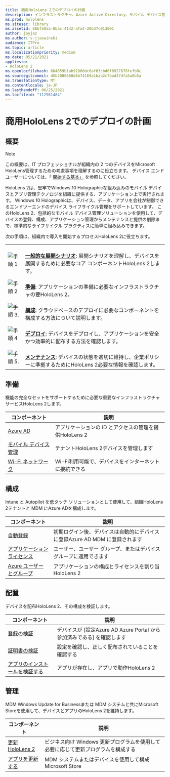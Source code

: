 ```yaml
---
title: 商用HoloLens 2でのデプロイの計画
description: インフラストラクチャ、Azure Active Directory、モバイル デバイス管理など、エンタープライズ環境で HoloLens をデプロイおよび管理するための主要なニーズについて説明します。
ms.prod: hololens
ms.sitesec: library
ms.assetid: 88bf50aa-0bac-4142-afa4-20b37c013001
author: joyjaz
ms.author: v-jjaswinski
audience: ITPro
ms.topic: article
ms.localizationpriority: medium
ms.date: 05/21/2021
appliesto:
- HoloLens 2
ms.openlocfilehash: 684059b1ab91860dc6af63cbd6f0927876fefb8c
ms.sourcegitcommit: d5b2080868d6b74169a1bab2c7bad37dfa5a8b5a
ms.translationtype: MT
ms.contentlocale: ja-JP
ms.lasthandoff: 06/25/2021
ms.locfileid: "112961484"
---
```

# <a name="planning-hololens-2-deployment-in-a-commercial-environment"></a>商用HoloLens 2でのデプロイの計画

## <a name="overview"></a>概要
> [!NOTE]
> この概要は、IT プロフェッショナルが組織内の 2 つのデバイスをMicrosoft HoloLens管理するための考慮事項を理解するのに役立ちます。 デバイス エンド ユーザーについては、「 [開始する基本」](hololens2-setup.md) を参照してください。

HoloLens 2は、堅牢でWindows 10 Holographicな組み込みのモバイル デバイスとアプリ管理テクノロジを組織に提供する、アプリケーション上で実行されます。 Windows 10 Holographicは、デバイス、データ、アプリを会社が制御できるエンドツーエンドのデバイス ライフサイクル管理をサポートしています。 このHoloLens 2、包括的なモバイル デバイス管理ソリューションを使用して、デバイスの登録、構成、アプリケーション管理からメンテナンスと提供の削除まで、標準的なライフサイクル プラクティスに簡単に組み込みできます。

次の手順は、組織内で導入を開始するプロセスHoloLens 2に役立ちます。

| | |
|--|--|
| ![手順 1](images/1green.png)| <br/> **[一般的な展開シナリオ](hololens-requirements.md)**: 展開シナリオを理解し、デバイスを展開するために必要なコア コンポーネントHoloLens 2します。 |
| ![手順 2](images/2green.png)| <br/> **[準備](#prepare)**: アプリケーションの準備に必要なインフラストラクチャの要HoloLens 2。 |
| ![手順 3.](images/3green.png) | <br/> **[構成](#configure)**: クラウドベースのデプロイに必要なコンポーネントを構成する方法について説明します。 |
| ![手順 4](images/4green.png) | <br/> **[デプロイ](#deploy)**: デバイスをデプロイし、アプリケーションを安全かつ効率的に配布する方法を確認します。 |
| ![手順 5.](images/5green.png) | <br/> **[メンテナンス](#maintain)**: デバイスの状態を適切に維持し、企業ポリシーに準拠するためにHoloLens 2必要な情報を確認します。 |

## <a name="prepare"></a>準備

機能の完全なセットをサポートするために必要な重要なインフラストラクチャ サービスHoloLens 2します。 

| コンポーネント | 説明 |
|-----------|------------|
| [Azure AD](hololens-identity.md) | アプリケーションの ID とアクセスの管理を提供HoloLens 2  |
| [モバイル デバイス管理](hololens-mdm-configure.md)| テナントHoloLens 2デバイスを管理します  |
| [Wi-Fi ネットワーク](hololens-commercial-infrastructure.md)| Wi-Fi利用可能で、デバイスをインターネットに接続できる  |

## <a name="configure"></a>構成

Intune と Autopilot を低タッチ ソリューションとして使用して、組織HoloLens 2テナントと MDM にAzure ADを構成します。

| コンポーネント | 説明 |
|-----------|------------|
| [自動登録](hololens-enroll-mdm.md#auto-enrollment-in-mdm) | 初期ログイン後、デバイスは自動的にデバイスに登録Azure AD MDM に登録されます  |
| [アプリケーション ライセンス](hololens2-cloud-connected-configure.md#application-licenses)| ユーザー、ユーザー グループ、またはデバイス グループに適用できます  |
| [Azure ユーザーとグループ](hololens2-cloud-connected-configure.md#azure-users-and-groups) | アプリケーションの構成とライセンスを割り当HoloLens 2  |

## <a name="deploy"></a>配置

デバイスを配布HoloLens 2、その構成を検証します。 

| コンポーネント | 説明 |
|-----------|------------|
| [登録の検証](hololens2-corp-connected-deploy.md#enrollment-validation) | デバイスが [設定Azure AD Azure Portal から参加済みである] を確認します |
| [証明書の検証](hololens2-corp-connected-deploy.md#wi-fi-certificate-validation) | 設定を確認し、正しく配布されていることを確認する |
| [アプリのインストールを検証する](hololens2-corp-connected-deploy.md#validate-lob-app-install) | アプリが存在し、アプリで動作HoloLens 2 |

## <a name="maintain"></a>管理

MDM Windows Update for Businessまたは MDM システムと共にMicrosoft Storeを使用して、デバイスとアプリのHoloLens 2を維持します。

| コンポーネント | 説明 |
|-----------|------------|
| [更新HoloLens 2](hololens-updates.md) | ビジネス向け Windows 更新プログラムを使用して必要に応じて更新プログラムを構成する |
| [アプリを更新する](app-deploy-overview.md) | MDM システムまたはデバイスを使用して構成Microsoft Store

